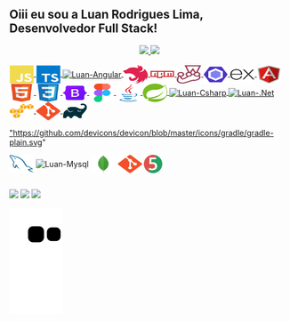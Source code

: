 ## Oiii eu sou a Luan Rodrigues Lima, Desenvolvedor Full Stack!
<div align="center">
  <a href="https://github.com/LuanRLima">
  <img height="180em" src="https://github-readme-stats.vercel.app/api?username=LuanRLima&show_icons=true&theme=dracula&include_all_commits=true&count_private=true"/>
  <img height="180em" src="https://github-readme-stats.vercel.app/api/top-langs/?username=LuanRLima&layout=compact&langs_count=7&theme=dracula"/>
</div>
<div style="display: inline_block"><br>
  <img align="center" alt="Luan-Js" height="33" width="44" src="https://raw.githubusercontent.com/devicons/devicon/master/icons/javascript/javascript-plain.svg">
  <img align="center" alt="Luan-Ts" height="33" width="44" src="https://raw.githubusercontent.com/devicons/devicon/master/icons/typescript/typescript-plain.svg">
  <img align="center" alt="Luan-Angular" height="33" width="44" src="https://cdn.jsdelivr.net/gh/devicons/devicon/icons/nodejs/nodejs-original.svg">
  <img align="center" alt="Luan-Angular" height="33" width="44" src="https://github.com/devicons/devicon/blob/master/icons/nestjs/nestjs-plain.svg">
  <img align="center" alt="Luan-Angular" height="33" width="44" src="https://github.com/devicons/devicon/blob/master/icons/npm/npm-original-wordmark.svg">
  
  <img align="center" alt="Luan-Angular" height="33" width="44" src="https://github.com/devicons/devicon/blob/master/icons/jest/jest-plain.svg">
  <img align="center" alt="Luan-Angular" height="33" width="44" src="https://github.com/devicons/devicon/blob/master/icons/eslint/eslint-original.svg">
  
  
  <img align="center" alt="Luan-Angular" height="33" width="44" src="https://github.com/devicons/devicon/blob/master/icons/express/express-original.svg" >
  <img align="center" alt="Luan-Angular" height="33" width="44" src="https://github.com/devicons/devicon/blob/master/icons/angularjs/angularjs-original.svg">
  <img align="center" alt="Luan-HTML" height="33" width="44" src="https://raw.githubusercontent.com/devicons/devicon/master/icons/html5/html5-original.svg">
  <img align="center" alt="Luan-CSS" height="33" width="44" src="https://raw.githubusercontent.com/devicons/devicon/master/icons/css3/css3-original.svg">
  <img align="center" alt="Luan-Bootstrap" height="33" width="44" src="https://github.com/devicons/devicon/blob/master/icons/bootstrap/bootstrap-original.svg">
  <img align="center" alt="Luan-Figma" height="33" width="44" src="https://github.com/devicons/devicon/blob/master/icons/figma/figma-original.svg">
  <img align="center" alt="LuanJava" height="33" width="44" src="https://github.com/devicons/devicon/blob/master/icons/java/java-original.svg">
  <img align="center" alt="LuanSpring" height="33" width="44" src="https://github.com/devicons/devicon/blob/master/icons/spring/spring-original.svg">
  <img align="center" alt="Luan-Csharp" height="33" width="44" src="https://cdn.jsdelivr.net/gh/devicons/devicon/icons/docker/docker-original-wordmark.svg">            
  <img align="center" alt="Luan-.Net" height="33" width="44" src="https://cdn.jsdelivr.net/gh/devicons/devicon/icons/kubernetes/kubernetes-plain-wordmark.svg">
  <img align="center" alt="Luan-.Net" height="33" width="44" src="https://github.com/devicons/devicon/blob/master/icons/amazonwebservices/amazonwebservices-original.svg">
  <img align="center" alt="Luan-.Net" height="33" width="44" src="https://github.com/devicons/devicon/blob/master/icons/git/git-original.svg">
  <img align="center" alt="Luan-.Net" height="33" width="44" src= "https://github.com/devicons/devicon/blob/master/icons/gradle/gradle-plain.svg">

  
  "https://github.com/devicons/devicon/blob/master/icons/gradle/gradle-plain.svg"
  
  <img align="center" alt="Luan-Mysql" height="33" width="44" src="https://github.com/devicons/devicon/blob/master/icons/mysql/mysql-original.svg">
  <img align="center" alt="Luan-Mysql" height="33" width="44" src="https://cdn.jsdelivr.net/gh/devicons/devicon/icons/linux/linux-original.svg">
  <img align="center" alt="Luan-Mysql" height="33" width="44" src="https://github.com/devicons/devicon/blob/master/icons/mongodb/mongodb-original.svg">
  <img align="center" alt="Luan-Mysql" height="33" width="44" src="https://github.com/devicons/devicon/blob/master/icons/git/git-original.svg">
  <img align="center" alt="Luan-Mysql" height="33" width="33" src="https://github.com/LuanRLima/Back-End-Projeto-Ionic/blob/master/pngwing.com%20(1).png">
  </div>
  
  ##
 
<div> 
  <a href = "mailto:luanrlima9@gmail.com"><img src="https://img.shields.io/badge/-Gmail-%23333?style=for-the-badge&logo=gmail&logoColor=white" target="_blank"></a>
  <a href="https://www.linkedin.com/in/luan-rodrigues-lima/" target="_blank"><img src="https://img.shields.io/badge/-LinkedIn-%230077B5?style=for-the-badge&logo=linkedin&logoColor=white" target="_blank"></a> 
  <a href="https://instagram.com/luanrodrigues1990" target="_blank"><img src="https://img.shields.io/badge/-Instagram-%23E4405F?style=for-the-badge&logo=instagram&logoColor=white" target="_blank"></a>
 
  ![Snake animation](https://github.com/rafaballerini/rafaballerini/blob/output/github-contribution-grid-snake.svg)
 
</div>
